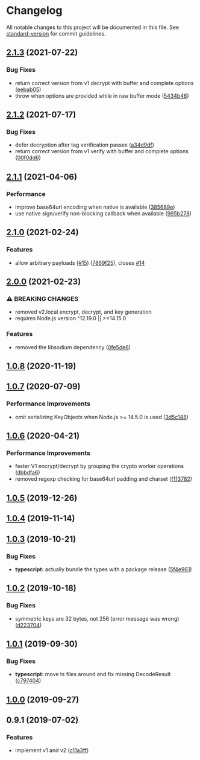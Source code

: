 # Changelog

All notable changes to this project will be documented in this file. See [standard-version](https://github.com/conventional-changelog/standard-version) for commit guidelines.

## [2.1.3](https://github.com/panva/paseto/compare/v2.1.2...v2.1.3) (2021-07-22)


### Bug Fixes

* return correct version from v1 decrypt with buffer and complete options ([eebab05](https://github.com/panva/paseto/commit/eebab0554797ab8e7c186bb595ce2e226b4d7374))
* throw when options are provided while in raw buffer mode ([5434b46](https://github.com/panva/paseto/commit/5434b4671e50383c76fdbb0d8ffb52da40227d4c))

## [2.1.2](https://github.com/panva/paseto/compare/v2.1.1...v2.1.2) (2021-07-17)


### Bug Fixes

* defer decryption after tag verification passes ([a34d9df](https://github.com/panva/paseto/commit/a34d9df4f670c11d46c0fc3458f09f14bfd560e1))
* return correct version from v1 verify with buffer and complete options ([00f0dd6](https://github.com/panva/paseto/commit/00f0dd6e526bda945934e4a00f2f586b57e12900))

## [2.1.1](https://github.com/panva/paseto/compare/v2.1.0...v2.1.1) (2021-04-06)


### Performance

* improve base64url encoding when native is available ([385689e](https://github.com/panva/paseto/commit/385689ef54390e9f8cbb72af21cac6350e996f72))
* use native sign/verify non-blocking callback when available ([995b278](https://github.com/panva/paseto/commit/995b2780556f4843c655117205d7454f9086eef4))

## [2.1.0](https://github.com/panva/paseto/compare/v2.0.0...v2.1.0) (2021-02-24)


### Features

* allow arbitrary payloads ([#15](https://github.com/panva/paseto/issues/15)) ([7869f25](https://github.com/panva/paseto/commit/7869f2516dc745228e9bfd7351f3df62710813b0)), closes [#14](https://github.com/panva/paseto/issues/14)

## [2.0.0](https://github.com/panva/paseto/compare/v1.0.8...v2.0.0) (2021-02-23)


### ⚠ BREAKING CHANGES

* removed v2.local encrypt, decrypt, and key generation
* requires Node.js version ^12.19.0 || >=14.15.0

### Features

* removed the libsodium dependency ([0fe5de6](https://github.com/panva/paseto/commit/0fe5de69925ed2c98e1d6527da9a3ac961349145))

## [1.0.8](https://github.com/panva/paseto/compare/v1.0.7...v1.0.8) (2020-11-19)

## [1.0.7](https://github.com/panva/paseto/compare/v1.0.6...v1.0.7) (2020-07-09)


### Performance Improvements

* omit serializing KeyObjects when Node.js >= 14.5.0 is used ([3d5c148](https://github.com/panva/paseto/commit/3d5c1487df714a0bf62a4fc5f89d280a8c649f09))



## [1.0.6](https://github.com/panva/paseto/compare/v1.0.5...v1.0.6) (2020-04-21)


### Performance Improvements

* faster V1 encrypt/decrypt by grouping the crypto worker operations ([dbbdfa6](https://github.com/panva/paseto/commit/dbbdfa631a5afe1fa4790d681e382bb2ad44d46c))
* removed regexp checking for base64url padding and charset ([f113782](https://github.com/panva/paseto/commit/f113782092d56cb122a94556e8b5214f3cc361b4))



## [1.0.5](https://github.com/panva/paseto/compare/v1.0.4...v1.0.5) (2019-12-26)



## [1.0.4](https://github.com/panva/paseto/compare/v1.0.3...v1.0.4) (2019-11-14)



## [1.0.3](https://github.com/panva/paseto/compare/v1.0.2...v1.0.3) (2019-10-21)


### Bug Fixes

* **typescript:** actually bundle the types with a package release ([5f4e961](https://github.com/panva/paseto/commit/5f4e961f954e6181c79abf20f5b69d2cfd675a33))

## [1.0.2](https://github.com/panva/paseto/compare/v1.0.1...v1.0.2) (2019-10-18)


### Bug Fixes

* symmetric keys are 32 bytes, not 256 (error message was wrong) ([d223704](https://github.com/panva/paseto/commit/d223704))



## [1.0.1](https://github.com/panva/paseto/compare/v1.0.0...v1.0.1) (2019-09-30)


### Bug Fixes

* **typescript:** move ts files around and fix missing DecodeResult ([c797404](https://github.com/panva/paseto/commit/c797404))



## [1.0.0](https://github.com/panva/paseto/compare/v0.9.1...v1.0.0) (2019-09-27)



## 0.9.1 (2019-07-02)


### Features

* implement v1 and v2 ([c11a3ff](https://github.com/panva/paseto/commit/c11a3ff))
